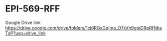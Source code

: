 # EPI-569-RFF
Google Drive link
https://drive.google.com/drive/folders/1cj6RGxGqIma_O7sVh9gteDRpRfNbsToP?usp=drive_link
